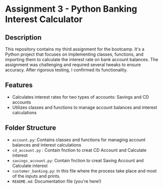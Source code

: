 # Assignment 3 - Python Banking Interest Calculator

## Description
This repository contains my third assignment for the bootcamp. It's a Python project that focuses on implementing classes, functions, and importing them to calculate the interest rate on bank account balances. The assignment was challenging and required several tweaks to ensure accuracy. After rigorous testing, I confirmed its functionality.

## Features
- Calculates interest rates for two types of accounts: Savings and CD accounts
- Utilizes classes and functions to manage account balances and interest calculations

## Folder Structure

- `account.py`: Contains classes and functions for managing account balances and interest calculations
- `cd_account.py` : Contain fnction to creat CD Account and Calculate interest
- `savings_account.py`: Contain fnction to creat Saving Account and Calculate interest
- `customer_banking.py`: in this file where the process take place and most of the inputs and prints.
- `README.md`: Documentation file (you're here!)
